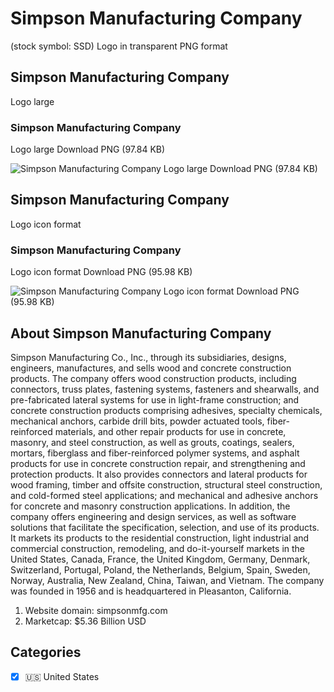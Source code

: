 # Simpson Manufacturing Company
 (stock symbol: SSD) Logo in transparent PNG format

## Simpson Manufacturing Company
 Logo large

### Simpson Manufacturing Company
 Logo large Download PNG (97.84 KB)

![Simpson Manufacturing Company
 Logo large Download PNG (97.84 KB)](/img/orig/SSD_BIG-6e8ecaf2.png)

## Simpson Manufacturing Company
 Logo icon format

### Simpson Manufacturing Company
 Logo icon format Download PNG (95.98 KB)

![Simpson Manufacturing Company
 Logo icon format Download PNG (95.98 KB)](/img/orig/SSD-919f7fcd.png)

## About Simpson Manufacturing Company


Simpson Manufacturing Co., Inc., through its subsidiaries, designs, engineers, manufactures, and sells wood and concrete construction products. The company offers wood construction products, including connectors, truss plates, fastening systems, fasteners and shearwalls, and pre-fabricated lateral systems for use in light-frame construction; and concrete construction products comprising adhesives, specialty chemicals, mechanical anchors, carbide drill bits, powder actuated tools, fiber-reinforced materials, and other repair products for use in concrete, masonry, and steel construction, as well as grouts, coatings, sealers, mortars, fiberglass and fiber-reinforced polymer systems, and asphalt products for use in concrete construction repair, and strengthening and protection products. It also provides connectors and lateral products for wood framing, timber and offsite construction, structural steel construction, and cold-formed steel applications; and mechanical and adhesive anchors for concrete and masonry construction applications. In addition, the company offers engineering and design services, as well as software solutions that facilitate the specification, selection, and use of its products. It markets its products to the residential construction, light industrial and commercial construction, remodeling, and do-it-yourself markets in the United States, Canada, France, the United Kingdom, Germany, Denmark, Switzerland, Portugal, Poland, the Netherlands, Belgium, Spain, Sweden, Norway, Australia, New Zealand, China, Taiwan, and Vietnam. The company was founded in 1956 and is headquartered in Pleasanton, California.

1. Website domain: simpsonmfg.com
2. Marketcap: $5.36 Billion USD


## Categories
- [x] 🇺🇸 United States

